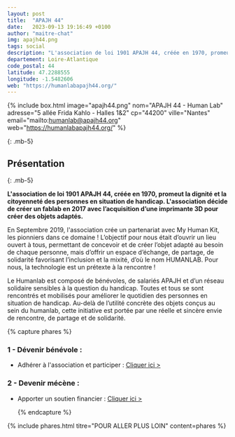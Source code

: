 ```yaml
---
layout: post
title:  "APAJH 44"
date:   2023-09-13 19:16:49 +0100
author: "maitre-chat"
img: apajh44.png
tags: social
description: "L'association de loi 1901 APAJH 44, créée en 1970, promeut la dignité et la citoyenneté des personnes en situation de handicap. L'association décide de créer un fablab en 2017 avec l’acquisition d’une imprimante 3D pour créer des objets adaptés. Le Humanlab est composé de bénévoles, de salariés APAJH et d’un réseau solidaire sensibles à la question du handicap. Toutes et tous se sont rencontrés et mobilisés pour améliorer le quotidien des personnes en situation de handicap. Au-delà de l’utilité concrète des objets conçus au sein du humanlab, cette initiative est portée par une réelle et sincère envie de rencontre, de partage et de solidarité."
departement: Loire-Atlantique
code_postal: 44
latitude: 47.2288555
longitude: -1.5482606
web: "https://humanlabapajh44.org/"
---
```


{% include box.html image="apajh44.png" nom="APAJH 44 - Human Lab" adresse="5 allée Frida Kahlo - Halles 1&2" cp="44200" ville="Nantes" email="mailto:humanlab@apajh44.org" web="https://humanlabapajh44.org/" %}

{: .mb-5}

## Présentation

{: .mb-5}

**L'association de loi 1901 APAJH 44, créée en 1970, promeut la dignité et la citoyenneté des personnes en situation de handicap. L'association décide de créer un fablab en 2017 avec l’acquisition d’une imprimante 3D pour créer des objets adaptés.**

En Septembre 2019, l'association crée un partenariat avec My Human Kit, les pionniers dans ce domaine ! L’objectif pour nous était d’ouvrir un lieu ouvert à tous, permettant de concevoir et de créer l’objet adapté au besoin de chaque personne, mais d’offrir un espace d’échange, de partage, de solidarité favorisant l’inclusion et la mixité, d’où le nom HUMANLAB. Pour nous, la technologie est un prétexte à la rencontre !

Le Humanlab est composé de bénévoles, de salariés APAJH et d’un réseau solidaire sensibles à la question du handicap. Toutes et tous se sont rencontrés et mobilisés pour améliorer le quotidien des personnes en situation de handicap. Au-delà de l’utilité concrète des objets conçus au sein du humanlab, cette initiative est portée par une réelle et sincère envie de rencontre, de partage et de solidarité.

{% capture phares %}

### 1 - Dévenir bénévole :
- Adhérer à l'association et participer : <a href="https://humanlabapajh44.org/devenir-benevole" target="_blank"> Cliquer ici > </a> 

### 2 - Devenir mécène :
- Apporter un soutien financier : <a href="https://humanlabapajh44.org/devenir-mecene" target="_blank"> Cliquer ici > </a>

  {% endcapture %}

{% include phares.html titre="POUR ALLER PLUS LOIN" content=phares %}